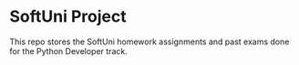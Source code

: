 # SoftUni Project
 This repo stores the SoftUni homework assignments and past exams done for the Python Developer track.
